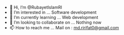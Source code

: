 - 👋 Hi, I’m @RubayetIslamRI
- 👀 I’m interested in ... Software development
- 🌱 I’m currently learning ... Web development
- 💞️ I’m looking to collaborate on ... Nothing now
- 📫 How to reach me ... Mail on : md.ririfat0@gmail.com

<!---
RubayetIslamRI/RubayetIslamRI is a ✨ special ✨ repository because its `README.md` (this file) appears on your GitHub profile.
You can click the Preview link to take a look at your changes.
--->
